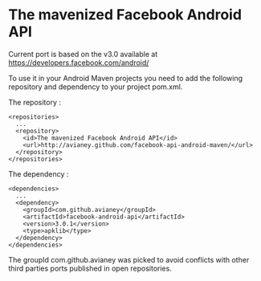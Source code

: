The mavenized Facebook Android API
==================================

Current port is based on the v3.0 available at https://developers.facebook.com/android/  

To use it in your Android Maven projects you need to add the following repository and dependency to your project pom.xml.  

The repository :  

    <repositories>  
      ...  
      <repository>  
        <id>The mavenized Facebook Android API</id>  
        <url>http://avianey.github.com/facebook-api-android-maven/</url>  
      </repository>  
    </repositories>

The dependency :  

    <dependencies>
      ...
      <dependency>
        <groupId>com.github.avianey</groupId>
        <artifactId>facebook-android-api</artifactId>
        <version>3.0.1</version>
        <type>apklib</type>
      </dependency>
    </dependencies>

The groupId com.github.avianey was picked to avoid conflicts with other third parties ports published in open repositories.
